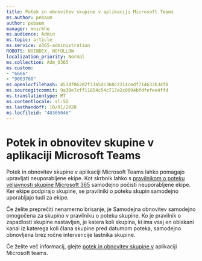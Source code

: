```yaml
---
title: Potek in obnovitev skupine v aplikaciji Microsoft Teams
ms.author: pebaum
author: pebaum
manager: mnirkhe
ms.audience: Admin
ms.topic: article
ms.service: o365-administration
ROBOTS: NOINDEX, NOFOLLOW
localization_priority: Normal
ms.collection: Adm_O365
ms.custom:
- "6666"
- "9003760"
ms.openlocfilehash: 4514f06282f33a5dc360c2214cedf714633b34f0
ms.sourcegitcommit: 9a39e7cff11854c54c717a2c0094bfdfefee4ffd
ms.translationtype: MT
ms.contentlocale: sl-SI
ms.lasthandoff: 10/01/2020
ms.locfileid: "48365046"
---
```

# <a name="team-expiration-and-renewal-in-microsoft-teams"></a>Potek in obnovitev skupine v aplikaciji Microsoft Teams

Potek in obnovitev skupine v aplikaciji Microsoft Teams lahko pomagajo upravljati neuporabljene ekipe. Kot skrbnik lahko s  [pravilnikom o poteku veljavnosti skupine Microsoft 365](https://docs.microsoft.com/microsoft-365/admin/create-groups/office-365-groups-expiration-policy)  samodejno počisti neuporabljene ekipe. Ker ekipe podpirajo skupine, se pravilniki o poteku skupin samodejno uporabljajo tudi za ekipe.

Če želite preprečiti nenamerno brisanje, je Samodejna obnovitev samodejno omogočena za skupino v pravilniku o poteku skupine. Ko je pravilnik o zapadlosti skupine nastavljen, je katera koli skupina, ki ima vsaj en obiskani kanal iz katerega koli člana skupine pred datumom poteka, samodejno obnovljena brez ročne intervencije lastnika skupine.  

Če želite več informacij, glejte  [potek in obnovitev skupine v](https://docs.microsoft.com/microsoftteams/team-expiration-renewal)  aplikaciji Microsoft teams.
